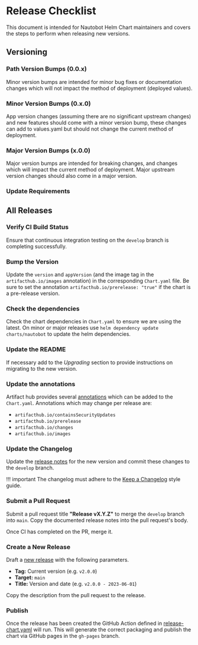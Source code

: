 # Release Checklist

This document is intended for Nautobot Helm Chart maintainers and covers the steps to perform when releasing new versions.

## Versioning

### Path Version Bumps (0.0.x)

Minor version bumps are intended for minor bug fixes or documentation changes which will not impact the method of deployment (deployed values).

### Minor Version Bumps (0.x.0)

App version changes (assuming there are no significant upstream changes) and new features should come with a minor version bump, these changes can add to values.yaml but should not change the current method of deployment.

### Major Version Bumps (x.0.0)

Major version bumps are intended for breaking changes, and changes which will impact the current method of deployment.  Major upstream version changes should also come in a major version.

### Update Requirements

## All Releases

### Verify CI Build Status

Ensure that continuous integration testing on the `develop` branch is completing successfully.

### Bump the Version

Update the `version` and `appVersion` (and the image tag in the `artifacthub.io/images` annotation) in the corresponding `Chart.yaml` file.  Be sure to set the annotation `artifacthub.io/prerelease: "true"` if the chart is a pre-release version.

### Check the dependencies

Check the chart dependencies in `Chart.yaml` to ensure we are using the latest.  On minor or major releases use `helm dependency update charts/nautobot` to update the helm dependencies.

### Update the README

If necessary add to the *Upgrading* section to provide instructions on migrating to the new version.

### Update the annotations

Artifact hub provides several [annotations](https://artifacthub.io/docs/topics/annotations/helm/) which can be added to the `Chart.yaml`.  Annotations which may change per release are:

* `artifacthub.io/containsSecurityUpdates`
* `artifacthub.io/prerelease`
* `artifacthub.io/changes`
* `artifacthub.io/images`

### Update the Changelog

Update the [release notes](/release-notes/version-2.x.md) for the new version and commit these changes to the `develop` branch.

!!! important
    The changelog must adhere to the [Keep a Changelog](https://keepachangelog.com/) style guide.

### Submit a Pull Request

Submit a pull request title **"Release vX.Y.Z"** to merge the `develop` branch into `main`. Copy the documented release notes into the pull request's body.

Once CI has completed on the PR, merge it.

### Create a New Release

Draft a [new release](https://github.com/nautobot/nautobot/releases/new) with the following parameters.

* **Tag:** Current version (e.g. `v2.0.0`)
* **Target:** `main`
* **Title:** Version and date (e.g. `v2.0.0 - 2023-06-01`)

Copy the description from the pull request to the release.

### Publish

Once the release has been created the GitHub Action defined in [release-chart.yaml](https://github.com/nautobot/helm-charts/blob/main/.github/workflows/release-chart.yaml) will run.  This will generate the correct packaging and publish the chart via GitHub pages in the `gh-pages` branch.
